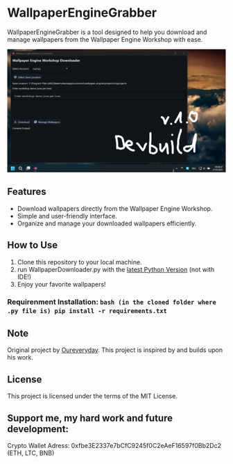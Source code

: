 # WallpaperEngineGrabber

WallpaperEngineGrabber is a tool designed to help you download and manage wallpapers from the Wallpaper Engine Workshop with ease.

![Preview](./assets/preview.png)

## Features
- Download wallpapers directly from the Wallpaper Engine Workshop.
- Simple and user-friendly interface.
- Organize and manage your downloaded wallpapers efficiently.

## How to Use
1. Clone this repository to your local machine.
2. run WallpaperDownloader.py with the [latest Python Version](https://www.python.org/downloads/) (not with IDE!)
3. Enjoy your favorite wallpapers!

### Requirenment Installation: ```bash (in the cloned folder where .py file is) pip install -r requirements.txt ```

## Note
Original project by [Oureveryday](https://github.com/oureveryday/WallpaperEngineWorkshopDownloader). This project is inspired by and builds upon his work.

## License
This project is licensed under the terms of the MIT License.

## Support me, my hard work and future development:
Crypto Wallet Adress: 0xfbe3E2337e7bCfC9245f0C2eAeF16597f0Bb2Dc2 (ETH, LTC, BNB)

